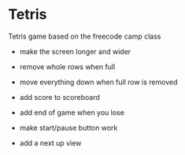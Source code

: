 # Tetris
Tetris game based on the freecode camp class

- make the screen longer and wider

- remove whole rows when full

- move everything down when full row is removed

- add score to scoreboard

- add end of game when you lose

- make start/pause button work

- add a next up view
